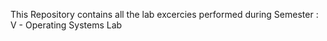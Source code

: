 This Repository contains all the lab excercies performed during Semester : V - Operating Systems Lab
